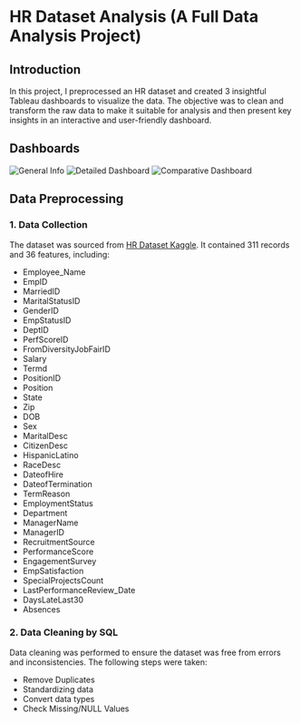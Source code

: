 # HR Dataset Analysis (A Full Data Analysis Project)

## Introduction
In this project, I preprocessed an HR dataset and created 3 insightful Tableau dashboards to visualize the data. The objective was to clean and transform the raw data to make it suitable for analysis and then present key insights in an interactive and user-friendly dashboard.

## Dashboards
![General Info](https://github.com/pouyasattari/HR-Dataset-Analysis/assets/60811552/b9cc1859-273d-4bd9-a6ac-020b7c6c5335)
![Detailed Dashboard](https://github.com/pouyasattari/HR-Dataset-Analysis/assets/60811552/7a42866e-f389-45ad-8d2d-fd07b31c05d3)
![Comparative Dashboard](https://github.com/pouyasattari/HR-Dataset-Analysis/assets/60811552/f1e59d72-28e8-490d-86aa-8aa61794f346)

## Data Preprocessing

### 1. Data Collection
The dataset was sourced from [HR Dataset Kaggle](https://www.kaggle.com/datasets/rhuebner/human-resources-data-set/data). 
It contained 311 records and 36 features, including:

- Employee_Name
- EmpID
- MarriedID
- MaritalStatusID
- GenderID
- EmpStatusID
- DeptID
- PerfScoreID
- FromDiversityJobFairID
- Salary
- Termd
- PositionID
- Position
- State
- Zip
- DOB
- Sex
- MaritalDesc
- CitizenDesc
- HispanicLatino
- RaceDesc
- DateofHire
- DateofTermination
- TermReason
- EmploymentStatus
- Department
- ManagerName
- ManagerID
- RecruitmentSource
- PerformanceScore
- EngagementSurvey
- EmpSatisfaction
- SpecialProjectsCount
- LastPerformanceReview_Date
- DaysLateLast30
- Absences

### 2. Data Cleaning by SQL
Data cleaning was performed to ensure the dataset was free from errors and inconsistencies. The following steps were taken:

- Remove Duplicates
- Standardizing data
- Convert data types
- Check Missing/NULL Values
